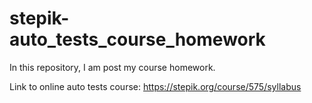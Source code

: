 # stepik-auto_tests_course_homework
In this repository, I am post my course homework.

Link to online auto tests course: 
https://stepik.org/course/575/syllabus
